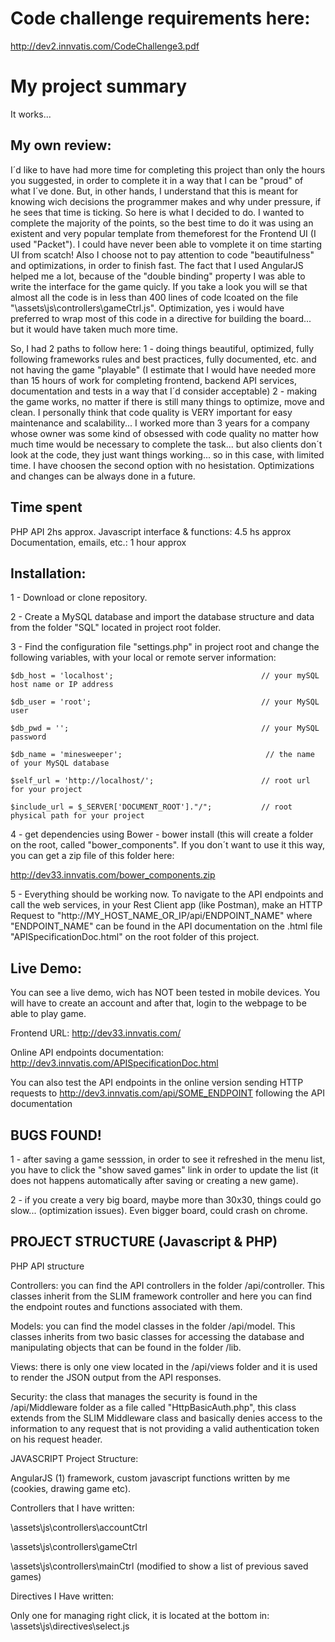 # Code challenge requirements here:
http://dev2.innvatis.com/CodeChallenge3.pdf

# My project summary
It works...

## My own review:
I´d like to have had more time for completing this project than only the hours you suggested, in order to complete it in a way that I can be "proud" of what I´ve done. But, in other hands, I understand that this is meant for knowing wich decisions the programmer makes and why under pressure, if he sees that time is ticking. So here is what I decided to do.
I wanted to complete the majority of the points, so the best time to do it was using an existent and very popular template from themeforest for the Frontend UI (I used "Packet"). I could have never been able to vomplete it on time starting UI from scatch! Also I choose not to pay attention to code "beautifulness" and optimizations, in order to finish fast. The fact that I used AngularJS helped me a lot,  because of the "double binding" property I was able to write the interface for the game quicly. If you take a look you will se that almost all the code is in less than 400 lines of code lcoated on the file "\assets\js\controllers\gameCtrl.js". Optimization, yes i would have preferred to wrap most of this code in a directive for building the board... but it would have taken much more time. 

So, I had 2 paths to follow here:
1 - doing things beautiful, optimized, fully following frameworks rules and best practices, fully documented, etc. and not having the game "playable" (I estimate that I would have needed more than 15 hours of work for completing frontend, backend API services, documentation and tests in a way that I´d consider acceptable) 
2 - making the game works, no matter if there is still many things to optimize, move and clean.
I personally think that code quality is VERY important for easy maintenance and scalability... I worked more than 3 years for a company whose owner was some kind of obsessed with code quality no matter how much time would be necessary to complete the task... but also clients don´t look at the code, they just want things working... so in this case, with limited time. I have choosen the second option with no hesistation. Optimizations and changes can be always done in a future.


## Time spent

PHP API 2hs approx.
Javascript interface & functions: 4.5 hs approx
Documentation, emails, etc.: 1 hour approx


## Installation:
1 - Download or clone repository.

2 - Create a MySQL database and import the database structure and data from the folder "SQL" located in project root folder.

3 - Find the configuration file "settings.php" in project root and change the following variables, with your local or remote server information:

```
$db_host = 'localhost';                                 // your mySQL host name or IP address

$db_user = 'root';                                      // your MySQL user

$db_pwd = '';                                           // your MySQL password

$db_name = 'minesweeper';                                // the name of your MySQL database

$self_url = 'http://localhost/';                        // root url for your project

$include_url = $_SERVER['DOCUMENT_ROOT']."/";           // root physical path for your project
```

4 - get dependencies  using Bower - bower install (this will create a folder on the root, called "bower_components". If you don´t want to use it this way, you can get a zip file of this folder here: 

http://dev33.innvatis.com/bower_components.zip

5 - Everything should be working now. To navigate to the API endpoints and call the web services, in your Rest Client app (like Postman), make an HTTP Request to "http://MY_HOST_NAME_OR_IP/api/ENDPOINT_NAME"
where "ENDPOINT_NAME" can be found in the API documentation on the .html file "APISpecificationDoc.html" on the root folder of this project.
 
## Live Demo:
You can see a live demo, wich has NOT been tested in mobile devices. You will have to create an account and after that, login to the webpage to be able to play game.

Frontend URL: http://dev33.innvatis.com/

Online API endpoints documentation:  
http://dev3.innvatis.com/APISpecificationDoc.html

You can also test the API endpoints in the online version sending HTTP requests to http://dev3.innvatis.com/api/SOME_ENDPOINT following the API documentation

## BUGS FOUND!
1 - after saving a game sesssion, in order to see it refreshed in the menu list, you have to click the "show saved games" link in order to update the list (it does not happens automatically after saving or creating a new game).

2 - if you create a very big board, maybe more than 30x30, things could go slow... (optimization issues). Even bigger board, could crash on chrome.

## PROJECT STRUCTURE (Javascript & PHP)

PHP API  structure

Controllers: you can find the API controllers in the folder /api/controller. This classes inherit from the SLIM framework controller and here you can find the endpoint routes and functions associated with them.

Models: you can find the model classes in the folder /api/model. This classes inherits from two basic classes for accessing the database and manipulating objects that can be found in the folder /lib.

Views: there is only one view located in the /api/views folder and it is used to render the JSON output from the API responses.

Security: the class that manages the security is found in the /api/Middleware folder as a file called "HttpBasicAuth.php", this class extends from the SLIM Middleware class and basically denies access to the information to any request that is not providing a valid authentication token on his request header.

JAVASCRIPT Project Structure:

AngularJS (1) framework, custom javascript functions written by me (cookies, drawing game etc).

Controllers that I have written:  

\assets\js\controllers\accountCtrl

\assets\js\controllers\gameCtrl

\assets\js\controllers\mainCtrl (modified to show a list of previous saved games)

Directives I Have written:

Only one for managing right click, it is located at the bottom in:
\assets\js\directives\select.js
